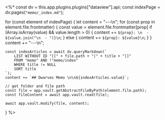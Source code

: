 <%*
const dv = this.app.plugins.plugins["dataview"].api;
const indexPage = dv.pages(`"memo/_index.md"`);

for (const element of indexPage) {
	let content = "---\n";
	for (const prop in element.file.frontmatter) {
		const value = element.file.frontmatter[prop]
		if (Array.isArray(value) && value.length > 0) {
			content += `${prop}: \n  - ${value.join("\n  - ")}\n`;
		} else {
			content += `${prop}: ${value}\n`;
		}
	}
	content += "---\n";

	const indexArticles = await dv.queryMarkdown(`
		LIST WITHOUT ID "[[" + file.path + "|" + title + "]]"
		FROM "memo" AND !"memo/index"
		WHERE title != NULL
		SORT title
	`);
	content += `## Dwarves Memo \n\n${indexArticles.value}`;

	// get folder and file path
	const file = app.vault.getAbstractFileByPath(element.file.path);
	const fileContent = await app.vault.read(file);

	await app.vault.modify(file, content);
}
%>